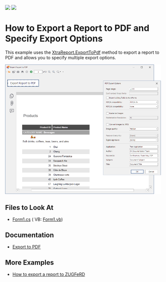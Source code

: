 <!-- default badges list -->
[![](https://img.shields.io/badge/Open_in_DevExpress_Support_Center-FF7200?style=flat-square&logo=DevExpress&logoColor=white)](https://supportcenter.devexpress.com/ticket/details/E44)
[![](https://img.shields.io/badge/📖_How_to_use_DevExpress_Examples-e9f6fc?style=flat-square)](https://docs.devexpress.com/GeneralInformation/403183)
<!-- default badges end -->
# How to Export a Report to PDF and Specify Export Options

This example uses the [XtraReport.ExportToPdf](https://docs.devexpress.com/XtraReports/DevExpress.XtraReports.UI.XtraReport.ExportToPdf(System.String-DevExpress.XtraPrinting.PdfExportOptions)) method to export a report to PDF and allows you to specify multiple export options.
 
![Report Export to PDF and Preview](Images/screenshot.png)

## Files to Look At

* [Form1.cs](CS/ReportExportPdfSample/Form1.cs) ( VB: [Form1.vb](VB/ReportExportPdfSample/Form1.vb))

## Documentation

- [Export to PDF](https://docs.devexpress.com/XtraReports/2574)

## More Examples

- [How to export a report to ZUGFeRD](https://github.com/DevExpress-Examples/Reporting_how-to-export-a-report-to-zugferd-t234531)
